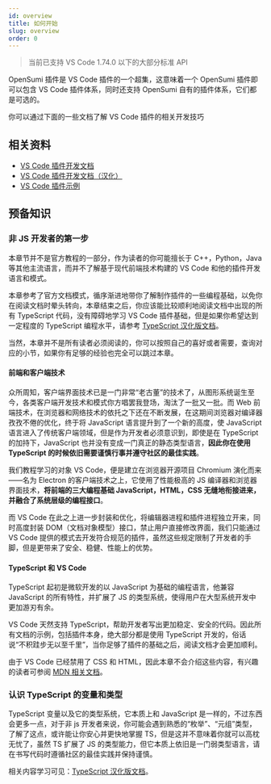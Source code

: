 ```yaml
---
id: overview
title: 如何开始
slug: overview
order: 0
---
```


> 当前已支持 VS Code 1.74.0 以下的大部分标准 API

OpenSumi 插件是 VS Code 插件的一个超集，这意味着一个 OpenSumi 插件即可以包含 VS Code 插件体系，同时还支持 OpenSumi 自有的插件体系，它们都是可选的。

你可以通过下面的一些文档了解 VS Code 插件的相关开发技巧

## 相关资料

- [VS Code 插件开发文档](https://code.visualstudio.com/api)
- [VS Code 插件开发文档（汉化）](https://github.com/Liiked/VS-Code-Extension-Doc-ZH)
- [VS Code 插件示例](https://github.com/microsoft/vscode-extension-samples)

## 预备知识

### 非 JS 开发者的第一步

本章节并不是官方教程的一部分，作为读者的你可能擅长于 C++，Python，Java 等其他主流语言，而并不了解基于现代前端技术构建的 VS Code 和他的插件开发语言和模式。

本章参考了官方文档模式，循序渐进地带你了解制作插件的一些编程基础，以免你在阅读文档时晕头转向，本章结束之后，你应该能比较顺利地阅读文档中出现的所有 TypeScript 代码，没有障碍地学习 VS Code 插件基础，但是如果你希望达到一定程度的 TypeScript 编程水平，请参考 [TypeScript 汉化版文档](https://www.tslang.cn/)。

当然，本章并不是所有读者必须阅读的，你可以按照自己的喜好或者需要，查询对应的小节，如果你有足够的经验也完全可以跳过本章。

#### 前端和客户端技术

众所周知，客户端界面技术已是一门非常“老古董”的技术了，从图形系统诞生至今，各类客户端开发技术和模式你方唱罢我登场，淘汰了一批又一批。而 Web 前端技术，在浏览器和网络技术的依托之下还在不断发展，在这期间浏览器对编译器孜孜不倦的优化，终于将 JavaScript 语言提升到了一个新的高度，使 JavaScript 语言进入了传统客户端领域，但是作为开发者必须意识到，即使是在 TypeScript 的加持下，JavaScript 也并没有变成一门真正的静态类型语言，**因此你在使用 TypeScript 的时候依旧需要谨慎行事并遵守社区的最佳实践**。

我们教程学习的对象 VS Code，便是建立在浏览器开源项目 Chromium 演化而来——名为 Electron 的客户端技术之上，它使用了性能极高的 JS 编译器和浏览器界面技术，**将前端的三大编程基础 JavaScript，HTML，CSS 无缝地衔接进来，并融合了系统层级的编程接口**。

而 VS Code 在此之上进一步封装和优化，将编辑器进程和插件进程独立开来，同时高度封装 DOM（文档对象模型）接口，禁止用户直接修改界面，我们只能通过 VS Code 提供的模式去开发符合规范的插件，虽然这些规定限制了开发者的手脚，但是更带来了安全、稳健、性能上的优势。

#### TypeScript 和 VS Code

TypeScript 起初是微软开发的以 JavaScript 为基础的编程语言，他兼容 JavaScript 的所有特性，并扩展了 JS 的类型系统，使得用户在大型系统开发中更加游刃有余。

VS Code 天然支持 TypeScript，帮助开发者写出更加稳定、安全的代码。因此所有文档的示例，包括插件本身，绝大部分都是使用 TypeScript 开发的，俗话说“不积跬步无以至千里”，当你足够了插件的基础之后，阅读文档才会更加顺利。

由于 VS Code 已经禁用了 CSS 和 HTML，因此本章不会介绍这些内容，有兴趣的读者可参阅 [MDN 相关文档](https://developer.mozilla.org/zh-CN/docs/Web)。

### 认识 TypeScript 的变量和类型

TypeScript 变量以及它的类型系统，它本质上和 JavaScript 是一样的，不过东西会更多一点，对于非 js 开发者来说，你可能会遇到熟悉的“枚举”、“元组”类型，了解了这点，或许能让你安心并更快地掌握 TS，但是这并不意味着你就可以高枕无忧了，虽然 TS 扩展了 JS 的类型能力，但它本质上依旧是一门弱类型语言，请在书写代码时遵循社区的最佳实践并保持谨慎。

相关内容学习可见：[TypeScript 汉化版文档](https://www.tslang.cn/docs/home.html)。
